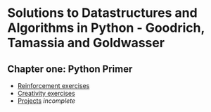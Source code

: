 # Solutions to Datastructures and Algorithms in Python - Goodrich, Tamassia and Goldwasser


## Chapter one: Python Primer
- [Reinforcement exercises](chapter1/reinforcement.md)
- [Creativity exercises](chapter1/creativity/README.md)
- [Projects](chapter1/projects/README.md) *incomplete*